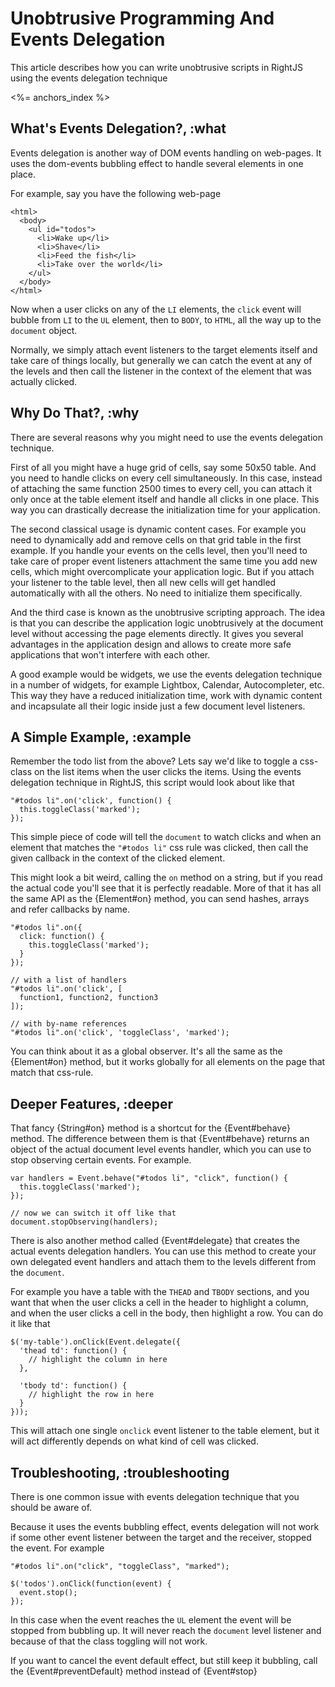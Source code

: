 # Unobtrusive Programming And Events Delegation

This article describes how you can write unobtrusive scripts in RightJS using 
the events delegation technique

<%= anchors_index %>

## What's Events Delegation?, :what

Events delegation is another way of DOM events handling on web-pages. It uses
the dom-events bubbling effect to handle several elements in one place.

For example, say you have the following web-page

    <html>
      <body>
        <ul id="todos">
          <li>Wake up</li>
          <li>Shave</li>
          <li>Feed the fish</li>
          <li>Take over the world</li>
        </ul>
      </body>
    </html>

Now when a user clicks on any of the `LI` elements, the `click` event will
bubble from `LI` to the `UL` element, then to `BODY`, to `HTML`, all the way
up to the `document` object.

Normally, we simply attach event listeners to the target elements itself and
take care of things locally, but generally we can catch the event at any of
the levels and then call the listener in the context of the element that
was actually clicked.

## Why Do That?, :why

There are several reasons why you might need to use the events delegation
technique.

First of all you might have a huge grid of cells, say some 50x50 table. And
you need to handle clicks on every cell simultaneously. In this case, instead
of attaching the same function 2500 times to every cell, you can attach it
only once at the table element itself and handle all clicks in one place. This
way you can drastically decrease the initialization time for your application.

The second classical usage is dynamic content cases. For example you need to
dynamically add and remove cells on that grid table in the first example. If
you handle your events on the cells level, then you'll need to take care of
proper event listeners attachment the same time you add new cells, which might
overcomplicate your application logic. But if you attach your listener to
the table level, then all new cells will get handled automatically with all the
others. No need to initialize them specifically. 

And the third case is known as the unobtrusive scripting approach. The idea
is that you can describe the application logic unobtrusively at the document
level without accessing the page elements directly. It gives you several
advantages in the application design and allows to create more safe
applications that won't interfere with each other.

A good example would be widgets, we use the events delegation technique in
a number of widgets, for example Lightbox, Calendar, Autocompleter, etc. This
way they have a reduced initialization time, work with dynamic content and
incapsulate all their logic inside just a few document level listeners.

## A Simple Example, :example

Remember the todo list from the above? Lets say we'd like to toggle a
css-class on the list items when the user clicks the items. Using the events
delegation technique in RightJS, this script would look about like that

    "#todos li".on('click', function() {
      this.toggleClass('marked');
    });

This simple piece of code will tell the `document` to watch clicks and when
an element that matches the `"#todos li"` css rule was clicked, then call
the given callback in the context of the clicked element.

This might look a bit weird, calling the `on` method on a string, but if you
read the actual code you'll see that it is perfectly readable. More of that it
has all the same API as the {Element#on} method, you can send hashes, arrays
and refer callbacks by name.

    "#todos li".on({
      click: function() {
        this.toggleClass('marked');
      }
    });
    
    // with a list of handlers
    "#todos li".on('click', [
      function1, function2, function3
    ]);

    // with by-name references
    "#todos li".on('click', 'toggleClass', 'marked');

You can think about it as a global observer. It's all the same as the
{Element#on} method, but it works globally for all elements on the page that
match that css-rule.


## Deeper Features, :deeper

That fancy {String#on} method is a shortcut for the {Event#behave} method. The
difference between them is that {Event#behave} returns an object of the actual
document level events handler, which you can use to stop observing certain
events. For example.

    var handlers = Event.behave("#todos li", "click", function() {
      this.toggleClass('marked');
    });
    
    // now we can switch it off like that
    document.stopObserving(handlers);

There is also another method called {Event#delegate} that creates the actual
events delegation handlers. You can use this method to create your own
delegated event handlers and attach them to the levels different from the
`document`.

For example you have a table with the `THEAD` and `TBODY` sections, and you
want that when the user clicks a cell in the header to highlight a column, and 
when the user clicks a cell in the body, then highlight a row. You can do it
like that

    $('my-table').onClick(Event.delegate({
      'thead td': function() {
        // highlight the column in here
      },
      
      'tbody td': function() {
        // highlight the row in here
      }
    }));

This will attach one single `onclick` event listener to the table element, but
it will act differently depends on what kind of cell was clicked.


## Troubleshooting, :troubleshooting

There is one common issue with events delegation technique that you should be
aware of.

Because it uses the events bubbling effect, events delegation will not work if
some other event listener between the target and the receiver, stopped the
event. For example

    "#todos li".on("click", "toggleClass", "marked");
    
    $('todos').onClick(function(event) {
      event.stop();
    });

In this case when the event reaches the `UL` element the event will be stopped
from bubbling up. It will never reach the `document` level listener and
because of that the class toggling will not work.

If you want to cancel the event default effect, but still keep it bubbling,
call the {Event#preventDefault} method instead of {Event#stop}



